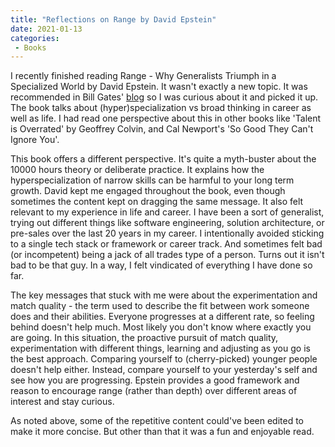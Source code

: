 ```yaml
---
title: "Reflections on Range by David Epstein"
date: 2021-01-13
categories:
 - Books
---
```

I recently finished reading Range - Why Generalists Triumph in a Specialized World by David Epstein. It wasn't exactly a new topic. It was recommended in Bill Gates' [blog](https://www.gatesnotes.com/Books/Range) so I was curious about it and picked it up.  The book talks about (hyper)specialization vs broad thinking in career as well as life. I had read one perspective about this in other books like 'Talent is Overrated' by Geoffrey Colvin, and Cal Newport's 'So Good They Can't Ignore You'. 

This book offers a different perspective. It's quite a myth-buster about the 10000 hours theory or deliberate practice. It explains how the hyperspecialization of narrow skills can be harmful to your long term growth. David kept me engaged throughout the book, even though sometimes the content kept on dragging the same message. It also felt relevant to my experience in life and career. I have been a sort of generalist, trying out different things like software engineering, solution architecture, or pre-sales over the last 20 years in my career. I intentionally avoided sticking to a single tech stack or framework or career track. And sometimes felt bad (or incompetent) being a jack of all trades type of a person. Turns out it isn't bad to be that guy. In a way, I felt vindicated of everything I have done so far.

The key messages that stuck with me were about the experimentation and match quality - the term used to describe the fit between work someone does and their abilities. Everyone progresses at a different rate, so feeling behind doesn't help much. Most likely you don't know where exactly you are going. In this situation, the proactive pursuit of match quality, experimentation with different things, learning and adjusting as you go is the best approach. Comparing yourself to (cherry-picked) younger people doesn't help either. Instead, compare yourself to your yesterday's self and see how you are progressing. Epstein provides a good framework and reason to encourage range (rather than depth) over different areas of interest and stay curious.

As noted above, some of the repetitive content could've been edited to make it more concise. But other than that it was a fun and enjoyable read.